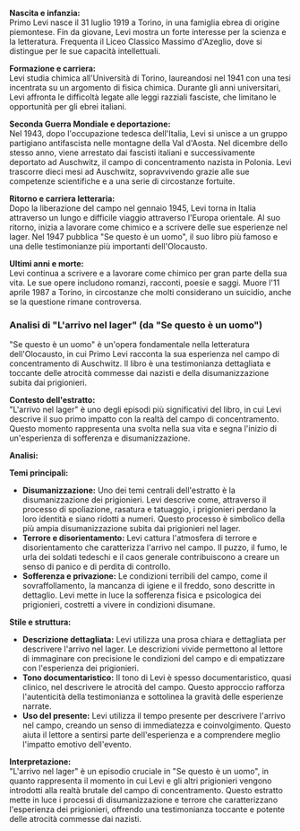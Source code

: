 **Nascita e infanzia:**  
Primo Levi nasce il 31 luglio 1919 a Torino, in una famiglia ebrea di origine piemontese. Fin da giovane, Levi mostra un forte interesse per la scienza e la letteratura. Frequenta il Liceo Classico Massimo d'Azeglio, dove si distingue per le sue capacità intellettuali.

  

**Formazione e carriera:**  
Levi studia chimica all'Università di Torino, laureandosi nel 1941 con una tesi incentrata su un argomento di fisica chimica. Durante gli anni universitari, Levi affronta le difficoltà legate alle leggi razziali fasciste, che limitano le opportunità per gli ebrei italiani.

  

**Seconda Guerra Mondiale e deportazione:**  
Nel 1943, dopo l'occupazione tedesca dell'Italia, Levi si unisce a un gruppo partigiano antifascista nelle montagne della Val d'Aosta. Nel dicembre dello stesso anno, viene arrestato dai fascisti italiani e successivamente deportato ad Auschwitz, il campo di concentramento nazista in Polonia. Levi trascorre dieci mesi ad Auschwitz, sopravvivendo grazie alle sue competenze scientifiche e a una serie di circostanze fortuite.

  

**Ritorno e carriera letteraria:**  
Dopo la liberazione del campo nel gennaio 1945, Levi torna in Italia attraverso un lungo e difficile viaggio attraverso l'Europa orientale. Al suo ritorno, inizia a lavorare come chimico e a scrivere delle sue esperienze nel lager. Nel 1947 pubblica "Se questo è un uomo", il suo libro più famoso e una delle testimonianze più importanti dell'Olocausto.

  

**Ultimi anni e morte:**  
Levi continua a scrivere e a lavorare come chimico per gran parte della sua vita. Le sue opere includono romanzi, racconti, poesie e saggi. Muore l'11 aprile 1987 a Torino, in circostanze che molti considerano un suicidio, anche se la questione rimane controversa.

  

### Analisi di "L'arrivo nel lager" (da "Se questo è un uomo")

  

"Se questo è un uomo" è un'opera fondamentale nella letteratura dell'Olocausto, in cui Primo Levi racconta la sua esperienza nel campo di concentramento di Auschwitz. Il libro è una testimonianza dettagliata e toccante delle atrocità commesse dai nazisti e della disumanizzazione subita dai prigionieri.

  

**Contesto dell'estratto:**  
"L'arrivo nel lager" è uno degli episodi più significativi del libro, in cui Levi descrive il suo primo impatto con la realtà del campo di concentramento. Questo momento rappresenta una svolta nella sua vita e segna l'inizio di un'esperienza di sofferenza e disumanizzazione.


**Analisi:**

  

**Temi principali:**

  

- **Disumanizzazione:** Uno dei temi centrali dell'estratto è la disumanizzazione dei prigionieri. Levi descrive come, attraverso il processo di spoliazione, rasatura e tatuaggio, i prigionieri perdano la loro identità e siano ridotti a numeri. Questo processo è simbolico della più ampia disumanizzazione subita dai prigionieri nel lager.
- **Terrore e disorientamento:** Levi cattura l'atmosfera di terrore e disorientamento che caratterizza l'arrivo nel campo. Il puzzo, il fumo, le urla dei soldati tedeschi e il caos generale contribuiscono a creare un senso di panico e di perdita di controllo.
- **Sofferenza e privazione:** Le condizioni terribili del campo, come il sovraffollamento, la mancanza di igiene e il freddo, sono descritte in dettaglio. Levi mette in luce la sofferenza fisica e psicologica dei prigionieri, costretti a vivere in condizioni disumane.

  

**Stile e struttura:**

  

- **Descrizione dettagliata:** Levi utilizza una prosa chiara e dettagliata per descrivere l'arrivo nel lager. Le descrizioni vivide permettono al lettore di immaginare con precisione le condizioni del campo e di empatizzare con l'esperienza dei prigionieri.
- **Tono documentaristico:** Il tono di Levi è spesso documentaristico, quasi clinico, nel descrivere le atrocità del campo. Questo approccio rafforza l'autenticità della testimonianza e sottolinea la gravità delle esperienze narrate.
- **Uso del presente:** Levi utilizza il tempo presente per descrivere l'arrivo nel campo, creando un senso di immediatezza e coinvolgimento. Questo aiuta il lettore a sentirsi parte dell'esperienza e a comprendere meglio l'impatto emotivo dell'evento.

  

**Interpretazione:**  
"L'arrivo nel lager" è un episodio cruciale in "Se questo è un uomo", in quanto rappresenta il momento in cui Levi e gli altri prigionieri vengono introdotti alla realtà brutale del campo di concentramento. Questo estratto mette in luce i processi di disumanizzazione e terrore che caratterizzano l'esperienza dei prigionieri, offrendo una testimonianza toccante e potente delle atrocità commesse dai nazisti.
